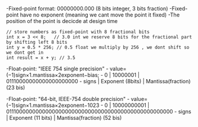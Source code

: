 -Fixed-point format: 00000000.000 (8 bits integer, 3 bits fraction)
-Fixed-point have no exponent (meaning we cant move the point  it fixed)
-The position of the point is decicde at design time


```
// store numbers as fixed-point with 8 fractional bits
int x = 3 << 8;   // 3.0 int we reserve 8 bits for the fractional part by shifting left 8 bits
int y = 0.5 * 256; // 0.5 float we multiply by 256 , we dont shift so we dont get in 
int result = x + y; // 3.5
```

-Float-point: "IEEE 754 single precision"
    - value=(−1)sign×1.mantissa×2exponent−bias;
    - 0 | 10000001 | 01110000000000000000000
    - signs | Exponent (8bits) | Mantissa(fraction) (23 bis)

-Float-point: "64-bit, IEEE-754 double precision"
    - value=(−1)sign×1.mantissa×2exponent−1023
    - 0 | 10000000001 | 0111000000000000000000000000000000000000000000000000
    - signs | Exponent (11 bits) | Mantissa(fraction) (52 bis)

